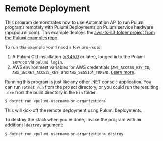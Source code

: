 # Remote Deployment

This program demonstrates how to use Automation API to run Pulumi programs remotely with Pulumi Deployments on Pulumi service hardware (api.pulumi.com). This example deploys the [aws-ts-s3-folder project from the Pulumi examples repo](https://github.com/pulumi/examples/tree/master/aws-ts-s3-folder).

To run this example you'll need a few pre-reqs:

1. A Pulumi CLI installation ([v3.45.0](https://www.pulumi.com/docs/get-started/install/versions/) or later), logged in to the Pulumi service via `pulumi login`.
2. AWS environment variables for AWS credentials (`AWS_ACCESS_KEY_ID`, `AWS_SECRET_ACCESS_KEY`, and `AWS_SESSION_TOKEN`). [Learn more](https://docs.aws.amazon.com/cli/latest/userguide/cli-configure-envvars.html?icmpid=docs_sso_user_portal).

Running this program is just like any other .NET console application. You can run `dotnet run` from the project directory, or you could run the resulting `.exe` from the build directory in the `bin` folder.

```shell
$ dotnet run <pulumi-username-or-organization>
```

This will kick-off the remote deployment using Pulumi Deployments.

To destroy the stack when you're done, invoke the program with an additional `destroy` argument:

```shell
$ dotnet run <pulumi-username-or-organization> destroy
```
